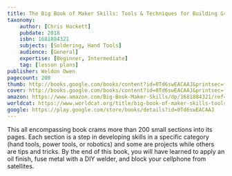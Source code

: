 ```yaml
---
title: The Big Book of Maker Skills: Tools & Techniques for Building Great Tech Projects
taxonomy:
	author: [Chris Hackett]
	pubdate: 2018
	isbn: 1681884321
	subjects: [Soldering, Hand Tools]
	audience: [General]
	expertise: [Beginner, Intermediate]
	tag: [lesson plans]
publisher: Weldon Owen
pagecount: 208
thumb: http://books.google.com/books/content?id=0Td6swEACAAJ&printsec=frontcover&img=1&zoom=1&imgtk=AFLRE71mr-JGt-QsVGrEZjV9TJYeAsvAzE_K2vqIVugiS2MlKhdG1K9lyNq6tTBDerP3h8kpdxhKwDom-JZJavcM6ory7bLXR-5vVibdcNN1ngFsKHkLZc6elmdKGVSkQNjClj907u9T&source=gbs_api
cover: http://books.google.com/books/content?id=0Td6swEACAAJ&printsec=frontcover&img=1&zoom=1&imgtk=AFLRE71mr-JGt-QsVGrEZjV9TJYeAsvAzE_K2vqIVugiS2MlKhdG1K9lyNq6tTBDerP3h8kpdxhKwDom-JZJavcM6ory7bLXR-5vVibdcNN1ngFsKHkLZc6elmdKGVSkQNjClj907u9T&source=gbs_api
amazon: https://www.amazon.com/Big-Book-Maker-Skills/dp/1681884321/ref=sr_1_1?keywords=The+big+book+of+maker+skills+%3A+tools+%26+techniques+for+building+great+tech+projects&qid=1572464215&sr=8-1
worldcat: https://www.worldcat.org/title/big-book-of-maker-skills-tools-techniques-for-building-great-tech-projects/oclc/1026693218&referer=brief_results
google: https://play.google.com/store/books/details?id=0Td6swEACAAJ
---
```

This all encompassing book crams more than 200 small sections into its pages. Each section is a step in developing skills in a specific category (hand tools, power tools, or robotics) and some are projects while others are tips and tricks. By the end of this book, you will have learned to apply an oil finish, fuse metal with a DIY welder, and block your cellphone from satellites.